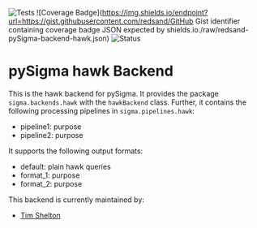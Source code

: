 ![Tests](https://github.com/redsand/pySigma-backend-hawk/actions/workflows/test.yml/badge.svg)
![Coverage Badge](https://img.shields.io/endpoint?url=https://gist.githubusercontent.com/redsand/GitHub Gist identifier containing coverage badge JSON expected by shields.io./raw/redsand-pySigma-backend-hawk.json)
![Status](https://img.shields.io/badge/Status-pre--release-orange)

# pySigma hawk Backend

This is the hawk backend for pySigma. It provides the package `sigma.backends.hawk` with the `hawkBackend` class.
Further, it contains the following processing pipelines in `sigma.pipelines.hawk`:

* pipeline1: purpose
* pipeline2: purpose

It supports the following output formats:

* default: plain hawk queries
* format_1: purpose
* format_2: purpose

This backend is currently maintained by:

* [Tim Shelton](https://github.com/redsand/)